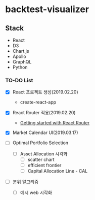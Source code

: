 # backtest-visualizer

## Stack

- React
- D3
- Chart.js
- Apollo
- GraphQL
- Python

### TO-DO List

- [x] React 프로젝트 생성(2019.02.20)

  - create-react-app

- [x] React Router 적용(2019.02.20)

  - [Getting started with React Router](https://codeburst.io/getting-started-with-react-router-5c978f70df91)

- [x] Market Calendar UI(2019.03.17)

- [ ] Optimal Portfolio Selection

  - [ ] Asset Allocation 시각화
    - [ ] scatter chart
    - [ ] efficient frontier
    - [ ] Capital Allocation Line - CAL

- [ ] 분위 알고리즘
  - [ ] 예시 web 시각화
